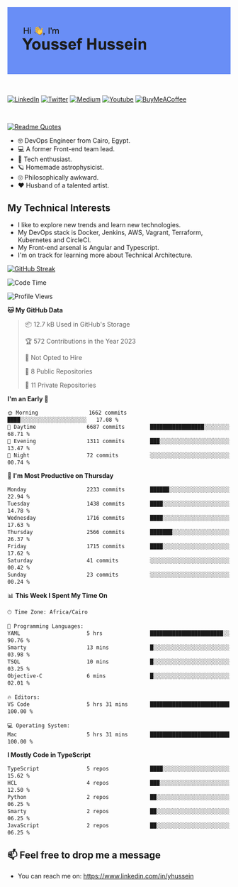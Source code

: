 [![Youssef's GitHub Banner](./assets/youssef-hussein.png)](https://github.com/yorki404)

</br>

[![LinkedIn](https://img.shields.io/badge/linkedin-%230077B5.svg?style=for-the-badge&logo=linkedin&logoColor=white)](https://www.linkedin.com/in/yhussein/)
[![Twitter](https://img.shields.io/badge/devqik_-%231DA1F2.svg?style=for-the-badge&logo=Twitter&logoColor=white)](https://twitter.com/devqik_)
[![Medium](https://img.shields.io/badge/Medium-12100E?style=for-the-badge&logo=medium&logoColor=white)](https://medium.com/@devqik)
[![Youtube](https://img.shields.io/badge/YouTube-FF0000?style=for-the-badge&logo=youtube&logoColor=white)](https://www.youtube.com/@devqik)
[![BuyMeACoffee](https://img.shields.io/badge/Buy%20Me%20a%20Coffee-ffdd00?style=for-the-badge&logo=buy-me-a-coffee&logoColor=black)](https://www.buymeacoffee.com/devqik)

</br>

[![Readme Quotes](https://quotes-github-readme.vercel.app/api?type=horizontal&theme=dark)](https://github.com/piyushsuthar/github-readme-quotes)


- :nerd_face: DevOps Engineer from Cairo, Egypt.
- :computer: A former Front-end team lead.
- :satellite: Tech enthusiast.
- :ringed_planet: Homemade astrophysicist.
- :roll_eyes: Philosophically awkward.
- :heart: Husband of a talented artist.

## My Technical Interests

- I like to explore new trends and learn new technologies.
- My DevOps stack is Docker, Jenkins, AWS, Vagrant, Terraform, Kubernetes and CircleCI.
- My Front-end arsenal is Angular and Typescript.
- I'm on track for learning more about Technical Architecture.

[![GitHub Streak](https://github-readme-streak-stats.herokuapp.com/?user=devqik&theme=dark)](https://git.io/streak-stats)

<!--START_SECTION:waka-->
![Code Time](http://img.shields.io/badge/Code%20Time-577%20hrs%2041%20mins-blue)

![Profile Views](http://img.shields.io/badge/Profile%20Views-4-blue)

**🐱 My GitHub Data** 

> 📦 12.7 kB Used in GitHub's Storage 
 > 
> 🏆 572 Contributions in the Year 2023
 > 
> 🚫 Not Opted to Hire
 > 
> 📜 8 Public Repositories 
 > 
> 🔑 11 Private Repositories 
 > 
**I'm an Early 🐤** 

```text
🌞 Morning                1662 commits        ████░░░░░░░░░░░░░░░░░░░░░   17.08 % 
🌆 Daytime                6687 commits        █████████████████░░░░░░░░   68.71 % 
🌃 Evening                1311 commits        ███░░░░░░░░░░░░░░░░░░░░░░   13.47 % 
🌙 Night                  72 commits          ░░░░░░░░░░░░░░░░░░░░░░░░░   00.74 % 
```
📅 **I'm Most Productive on Thursday** 

```text
Monday                   2233 commits        ██████░░░░░░░░░░░░░░░░░░░   22.94 % 
Tuesday                  1438 commits        ████░░░░░░░░░░░░░░░░░░░░░   14.78 % 
Wednesday                1716 commits        ████░░░░░░░░░░░░░░░░░░░░░   17.63 % 
Thursday                 2566 commits        ███████░░░░░░░░░░░░░░░░░░   26.37 % 
Friday                   1715 commits        ████░░░░░░░░░░░░░░░░░░░░░   17.62 % 
Saturday                 41 commits          ░░░░░░░░░░░░░░░░░░░░░░░░░   00.42 % 
Sunday                   23 commits          ░░░░░░░░░░░░░░░░░░░░░░░░░   00.24 % 
```


📊 **This Week I Spent My Time On** 

```text
🕑︎ Time Zone: Africa/Cairo

💬 Programming Languages: 
YAML                     5 hrs               ███████████████████████░░   90.76 % 
Smarty                   13 mins             █░░░░░░░░░░░░░░░░░░░░░░░░   03.98 % 
TSQL                     10 mins             █░░░░░░░░░░░░░░░░░░░░░░░░   03.25 % 
Objective-C              6 mins              █░░░░░░░░░░░░░░░░░░░░░░░░   02.01 % 

🔥 Editors: 
VS Code                  5 hrs 31 mins       █████████████████████████   100.00 % 

💻 Operating System: 
Mac                      5 hrs 31 mins       █████████████████████████   100.00 % 
```

**I Mostly Code in TypeScript** 

```text
TypeScript               5 repos             ████░░░░░░░░░░░░░░░░░░░░░   15.62 % 
HCL                      4 repos             ███░░░░░░░░░░░░░░░░░░░░░░   12.50 % 
Python                   2 repos             ██░░░░░░░░░░░░░░░░░░░░░░░   06.25 % 
Smarty                   2 repos             ██░░░░░░░░░░░░░░░░░░░░░░░   06.25 % 
JavaScript               2 repos             ██░░░░░░░░░░░░░░░░░░░░░░░   06.25 % 
```




<!--END_SECTION:waka-->

## 📫 Feel free to drop me a message
- You can reach me on: https://www.linkedin.com/in/yhussein
